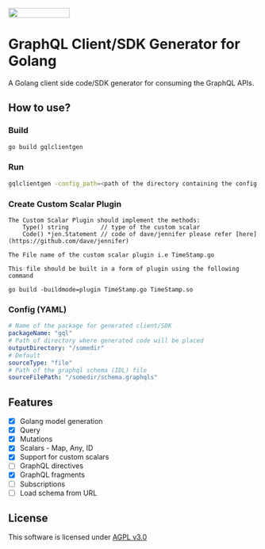 <a href="https://www.coditation.com"><img src="https://www.coditation.com/wp-content/uploads/2020/08/Small-Logo@4x-2.png" align="left" height="20" width="124" ></a></br>

# GraphQL Client/SDK Generator for Golang

A Golang client side code/SDK generator for consuming the GraphQL APIs.

## How to use?

### Build

```bash
go build gqlclientgen
```

### Run

```bash
gqlclientgen -config_path=<path of the directory containing the config.yaml> -plugin_path=<path of the directory where all the plugin of custom scalars> -query_path=<path of the all operations with fragments>
```

### Create Custom Scalar Plugin

```
The Custom Scalar Plugin should implement the methods:
    Type() string         // type of the custom scalar
	Code() *jen.Statement // code of dave/jennifer please refer [here](https://github.com/dave/jennifer)

The File name of the custom scalar plugin i.e TimeStamp.go

```

```
This file should be built in a form of plugin using the following command
```

    go build -buildmode=plugin TimeStamp.go TimeStamp.so

### Config (YAML)

```yaml
# Name of the package for generated client/SDK
packageName: "gql"
# Path of directory where generated code will be placed
outputDirectory: "/somedir"
# Default
sourceType: "file"
# Path of the graphql schema (IDL) file
sourceFilePath: "/somedir/schema.graphqls"
```

## Features

- [x] Golang model generation
- [x] Query
- [x] Mutations
- [x] Scalars - Map, Any, ID
- [x] Support for custom scalars
- [ ] GraphQL directives
- [x] GraphQL fragments
- [ ] Subscriptions
- [ ] Load schema from URL

## License

This software is licensed under [AGPL v3.0](https://choosealicense.com/licenses/agpl-3.0/)
